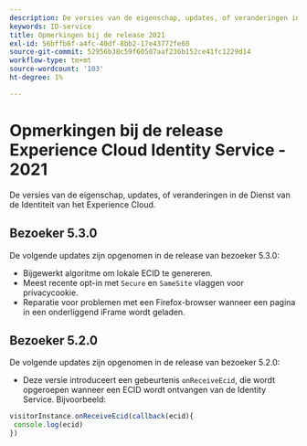 ```yaml
---
description: De versies van de eigenschap, updates, of veranderingen in de Dienst van de Identiteit van het Experience Cloud.
keywords: ID-service
title: Opmerkingen bij de release 2021
exl-id: 56bffb6f-a4fc-40df-8bb2-17e43772fe60
source-git-commit: 52956b38c59f60507aaf236b152ce41fc1229d14
workflow-type: tm+mt
source-wordcount: '103'
ht-degree: 1%

---
```


# Opmerkingen bij de release Experience Cloud Identity Service - 2021

De versies van de eigenschap, updates, of veranderingen in de Dienst van de Identiteit van het Experience Cloud.

## Bezoeker 5.3.0

De volgende updates zijn opgenomen in de release van bezoeker 5.3.0:

* Bijgewerkt algoritme om lokale ECID te genereren.
* Meest recente opt-in met `Secure` en `SameSite` vlaggen voor privacycookie.
* Reparatie voor problemen met een Firefox-browser wanneer een pagina in een onderliggend iFrame wordt geladen.

## Bezoeker 5.2.0

De volgende updates zijn opgenomen in de release van bezoeker 5.2.0:

* Deze versie introduceert een gebeurtenis `onReceiveEcid`, die wordt opgeroepen wanneer een ECID wordt ontvangen van de Identity Service. Bijvoorbeeld:

```js
visitorInstance.onReceiveEcid(callback(ecid){
 console.log(ecid)
})
```
